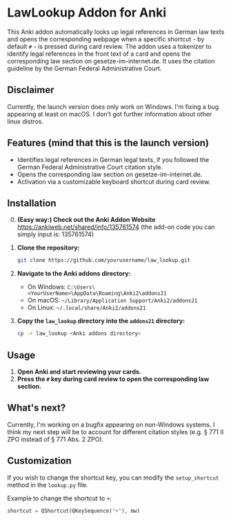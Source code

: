 # LawLookup Addon for Anki

This Anki addon automatically looks up legal references in German law texts and opens the corresponding webpage when a specific shortcut - by default `#` - is pressed during card review. The addon uses a tokenizer to identify legal references in the front text of a card and opens the corresponding law section on gesetze-im-internet.de. It uses the citation guideline by the German Federal Administrative Court.

## Disclaimer
Currently, the launch version does only work on Windows. I'm fixing a bug appearing at least on macOS. I don't got further information about other linux distros.

## Features (mind that this is the launch version)

- Identifies legal references in German legal texts, if you followed the German Federal Administrative Court citation style.
- Opens the corresponding law section on gesetze-im-internet.de.
- Activation via a customizable keyboard shortcut during card review.

## Installation

0. **(Easy way:) Check out the Anki Addon Website**
https://ankiweb.net/shared/info/135761574 (the add-on code you can simply input is: 135761574)

1. **Clone the repository:**

    ```sh
    git clone https://github.com/yourusername/law_lookup.git
    ```

2. **Navigate to the Anki addons directory:**

    - On Windows: `C:\Users\<YourUserName>\AppData\Roaming\Anki2\addons21`
    - On macOS: `~/Library/Application Support/Anki2/addons21`
    - On Linux: `~/.local/share/Anki2/addons21`

3. **Copy the `law_lookup` directory into the `addons21` directory:**

    ```sh
    cp -r law_lookup <Anki addons directory>
    ```

## Usage

1. **Open Anki and start reviewing your cards.**
2. **Press the `#` key during card review to open the corresponding law section.**

## What's next?
Currently, I'm working on a bugfix appearing on non-Windows systems. I think my next step will be to account for different citation styles (e.g. § 771 II ZPO instead of § 771 Abs. 2 ZPO).

## Customization

If you wish to change the shortcut key, you can modify the `setup_shortcut` method in the `lookup.py` file.

Example to change the shortcut to `+`:

```python
shortcut = QShortcut(QKeySequence("+"), mw)

